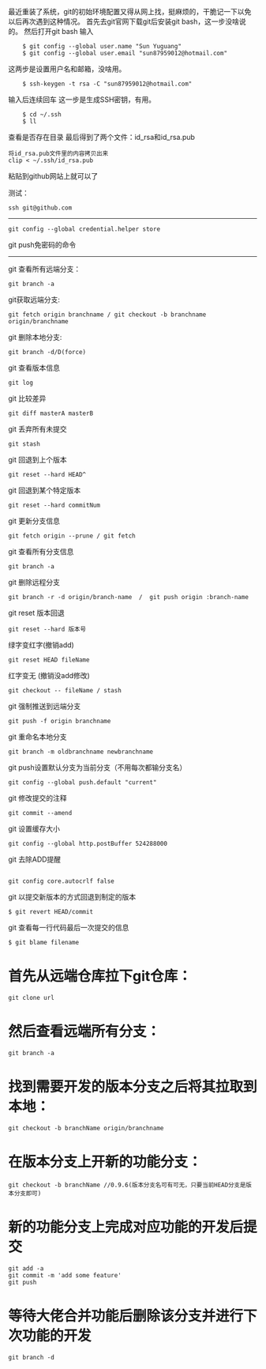 最近重装了系统，git的初始环境配置又得从网上找，挺麻烦的，干脆记一下以免以后再次遇到这种情况。
首先去git官网下载git后安装git bash，这一步没啥说的。
然后打开git bash 输入
```
    $ git config --global user.name "Sun Yuguang"
    $ git config --global user.email "sun87959012@hotmail.com"
```
这两步是设置用户名和邮箱，没啥用。
```
	$ ssh-keygen -t rsa -C "sun87959012@hotmail.com"
```
输入后连续回车
这一步是生成SSH密钥，有用。
```
	$ cd ~/.ssh
	$ ll
```
查看是否存在目录
最后得到了两个文件：id_rsa和id_rsa.pub
```
将id_rsa.pub文件里的内容拷贝出来
clip < ~/.ssh/id_rsa.pub
```
粘贴到github网站上就可以了

测试：
```
ssh git@github.com
```
--------------------------------
```
git config --global credential.helper store
```
git push免密码的命令

-----
git 查看所有远端分支：
```
git branch -a
```
git获取远端分支:
```
git fetch origin branchname / git checkout -b branchname origin/branchname
```

git 删除本地分支:
```
git branch -d/D(force)
```
git 查看版本信息
```
git log
```
git 比较差异
```
git diff masterA masterB
```
git 丢弃所有未提交
```
git stash
```
git 回退到上个版本
```
git reset --hard HEAD^ 
```
git 回退到某个特定版本
```
git reset --hard commitNum
```
git 更新分支信息
```
git fetch origin --prune / git fetch
```
git 查看所有分支信息
```
git branch -a
```
git 删除远程分支
```
git branch -r -d origin/branch-name  /  git push origin :branch-name
```
git reset
版本回退
```
git reset --hard 版本号
```
绿字变红字(撤销add)
```
git reset HEAD fileName
```
红字变无 (撤销没add修改)
```
git checkout -- fileName / stash
```
git 强制推送到远端分支
```
git push -f origin branchname
```
git 重命名本地分支
```
git branch -m oldbranchname newbranchname
```
git push设置默认分支为当前分支（不用每次都输分支名）
```
git config --global push.default "current"
```
git 修改提交的注释
```
git commit --amend
```

git 设置缓存大小
```
git config --global http.postBuffer 524288000
```

git 去除ADD提醒
```

git config core.autocrlf false

```
git 以提交新版本的方式回退到制定的版本
```
$ git revert HEAD/commit
```

git 查看每一行代码最后一次提交的信息

```
$ git blame filename
```
# 首先从远端仓库拉下git仓库：
```
git clone url
```
# 然后查看远端所有分支：
```
git branch -a
```
# 找到需要开发的版本分支之后将其拉取到本地：
```
git checkout -b branchName origin/branchname
```
# 在版本分支上开新的功能分支：
```
git checkout -b branchName //0.9.6(版本分支名可有可无，只要当前HEAD分支是版本分支即可)
```
# 新的功能分支上完成对应功能的开发后提交
```
git add -a
git commit -m 'add some feature'
git push
```
# 等待大佬合并功能后删除该分支并进行下次功能的开发
```
git branch -d
```
